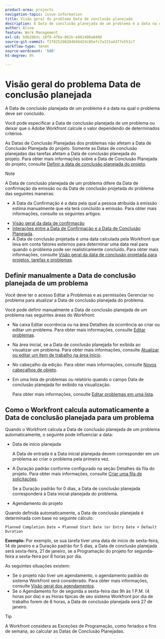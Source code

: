 ```yaml
---
product-area: projects
navigation-topic: issue-information
title: Visão geral do problema Data de conclusão planejada
description: A Data de conclusão planejada de um problema é a data na qual o problema deve ser concluído.
author: Alina
feature: Work Management
exl-id: bdb206dc-18f8-4f8a-862b-e881408a8408
source-git-commit: f2f825280204b56d2dc85efc7a315a4377e551c7
workflow-type: tm+mt
source-wordcount: '580'
ht-degree: 0%

---
```


# Visão geral do problema Data de conclusão planejada

A Data de conclusão planejada de um problema é a data na qual o problema deve ser concluído.

Você pode especificar a Data de conclusão planejada de um problema ou deixar que o Adobe Workfront calcule o valor dependendo de determinados critérios. 

As Datas de Conclusão Planejadas dos problemas não afetam a Data de Conclusão Planejada do projeto. Somente as Datas de conclusão planejadas das tarefas afetam a Data de conclusão planejada do projeto. Para obter mais informações sobre a Data de Conclusão Planejada do projeto, consulte [Definir a data de conclusão planejada do projeto](../../../manage-work/projects/planning-a-project/project-planned-completion-date.md).

>[!NOTE]
>
>A Data de conclusão planejada de um problema difere da Data de confirmação da emissão ou da Data de conclusão projetada do problema das seguintes maneiras:
>
>* A Data da Confirmação é a data pela qual a pessoa atribuída à emissão estima manualmente que ela terá concluído a emissão. Para obter mais informações, consulte os seguintes artigos:
   * [Visão geral da data de confirmação](../../../manage-work/projects/updating-work-in-a-project/overview-of-commit-dates.md)
   * [Interações entre a Data de Confirmação e a Data de Conclusão Planejada](../../../manage-work/projects/updating-work-in-a-project/interactions-between-commit-and-planned-completion-dates.md).
* A Data de conclusão projetada é uma data calculada pela Workfront que leva em conta fatores externos para determinar uma data real para quando o problema pode ser realisticamente concluído. Para obter mais informações, consulte [Visão geral da data de conclusão projetada para projetos, tarefas e problemas](../../../manage-work/projects/planning-a-project/project-projected-completion-date.md).
>


## Definir manualmente a Data de conclusão planejada de um problema

Você deve ter o acesso Editar a Problemas e as permissões Gerenciar no problema para atualizar a Data de conclusão planejada do problema.

Você pode definir manualmente a Data de conclusão planejada de um problema nas seguintes áreas do Workfront:

* Na caixa Editar ocorrência ou na área Detalhes da ocorrência ao criar ou editar um problema. Para obter mais informações, consulte [Editar problemas](../../../manage-work/issues/manage-issues/edit-issues.md).
* Na área inicial, se a Data de conclusão planejada for exibida ao visualizar um problema. Para obter mais informações, consulte [Atualizar ou editar um item de trabalho na área Início](../../../workfront-basics/using-home/using-the-home-area/update-and-edit-work-item-home.md).
* No cabeçalho da edição. Para obter mais informações, consulte [Novos cabeçalhos de objeto](../../../workfront-basics/the-new-workfront-experience/new-object-headers.md).
* Em uma lista de problemas ou relatório quando o campo Data de conclusão planejada for exibido na visualização.

   Para obter mais informações, consulte [Editar problemas em uma lista](../../../manage-work/issues/manage-issues/edit-issues-in-a-list.md).

## Como o Workfront calcula automaticamente a Data de conclusão planejada para um problema

Quando o Workfront calcula a Data de conclusão planejada de um problema automaticamente, o seguinte pode influenciar a data:

* Data de início planejada

   A Data de entrada e a Data inicial planejada devem corresponder em um problema ao criar o problema pela primeira vez.

* A Duração padrão conforme configurado na seção Detalhes da fila do projeto. Para obter mais informações, consulte [Criar uma fila de solicitações](../../../manage-work/requests/create-and-manage-request-queues/create-request-queue.md).

   Se a Duração padrão for 0 dias, a Data de conclusão planejada corresponderá à Data inicial planejada do problema.

* Agendamento do projeto

Quando definida automaticamente, a Data de conclusão planejada é determinada com base no seguinte cálculo: 

```
Planned Completion Date = Planned Start Date (or Entry Date + Default Duration
```

**Exemplo:** Por exemplo, se sua tarefa tiver uma data de início de sexta-feira, 14 de janeiro e a Duração padrão for 5 dias, a Data de conclusão planejada será sexta-feira, 21 de janeiro, se a Programação do projeto for segunda-feira a sexta-feira por 8 horas por dia.

As seguintes situações existem:

* Se o projeto não tiver um agendamento, o agendamento padrão do sistema Workfront será considerado. Para obter mais informações, consulte [Visão geral dos agendamentos](../../../administration-and-setup/set-up-workfront/configure-timesheets-schedules/schedules-overview.md).
* Se o Agendamento for de segunda a sexta-feira das 9h às 1 P.M. (4 horas por dia) e as Horas típicas de seu sistema Workfront por dia de trabalho forem de 8 horas, a Data de conclusão planejada será 27 de janeiro.

>[!TIP]
A Workfront considera as Exceções de Programação, como feriados e fins de semana, ao calcular as Datas de Conclusão Planejadas.

 
